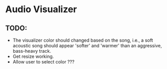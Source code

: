 # Audio Visualizer

## TODO:
  * The visualizer color should changed based on the song, i.e., a soft acoustic song should appear 'softer' and 'warmer' than an aggressive, bass-heavy track.
  * Get resize working.
  * Allow user to select color ???
